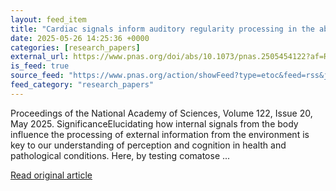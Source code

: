 ```yaml
---
layout: feed_item
title: "Cardiac signals inform auditory regularity processing in the absence of consciousness"
date: 2025-05-26 14:25:36 +0000
categories: [research_papers]
external_url: https://www.pnas.org/doi/abs/10.1073/pnas.2505454122?af=R
is_feed: true
source_feed: "https://www.pnas.org/action/showFeed?type=etoc&feed=rss&jc=pnas"
feed_category: "research_papers"
---
```


Proceedings of the National Academy of Sciences, Volume 122, Issue 20, May 2025. SignificanceElucidating how internal signals from the body influence the processing of external information from the environment is key to our understanding of perception and cognition in health and pathological conditions. Here, by testing comatose ...

[Read original article](https://www.pnas.org/doi/abs/10.1073/pnas.2505454122?af=R)
